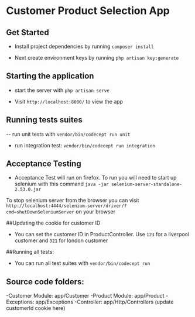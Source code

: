 # Customer Product Selection App

## Get Started

- Install project dependencies by running ```composer install```

- Next create environment keys by running ```php artisan key:generate```

## Starting the application

- start the server with ```php artisan serve```

- Visit ```http://localhost:8000/``` to view the app


## Running tests suites

-- run unit tests with ```vendor/bin/codecept run unit```

- run integration test: ```vendor/bin/codecept run integration```

## Acceptance Testing

- Acceptance Test will run on firefox. To run you will need to start up selenium with this command
```java -jar selenium-server-standalone-2.53.0.jar```

To stop selenium server from the browser you can visit
```http://localhost:4444/selenium-server/driver/?cmd=shutDownSeleniumServer``` on your browser


##Updating the cookie for customer ID

- You can set the customer ID in ProductController. Use ```123``` for a liverpool customer and ```321``` for london customer


##Running all tests:

- You can run all test suites with ```vendor/bin/codecept run```

## Source code folders:
-Customer Module: app/Customer
-Product Module: app/Product
-Exceptions: app/Exceptions
-Controller: app/Http/Controllers (update customerId cookie here)

